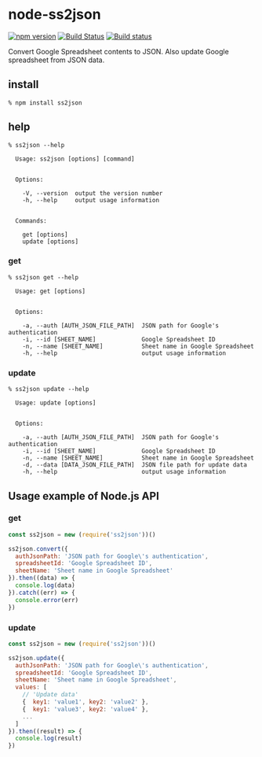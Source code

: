 # node-ss2json

[![npm version](https://badge.fury.io/js/ss2json.svg)](https://badge.fury.io/js/ss2json)
[![Build Status](https://travis-ci.org/abetomo/node-ss2json.svg?branch=master)](https://travis-ci.org/abetomo/node-ss2json)
[![Build status](https://ci.appveyor.com/api/projects/status/ss6t664ub3v6lfds/branch/master?svg=true)](https://ci.appveyor.com/project/abetomo/node-ss2json/branch/master)

Convert Google Spreadsheet contents to JSON.
Also update Google spreadsheet from JSON data.

## install
```
% npm install ss2json
```

## help
```
% ss2json --help

  Usage: ss2json [options] [command]


  Options:

    -V, --version  output the version number
    -h, --help     output usage information


  Commands:

    get [options]
    update [options]
```

### get
```
% ss2json get --help

  Usage: get [options]


  Options:

    -a, --auth [AUTH_JSON_FILE_PATH]  JSON path for Google's authentication
    -i, --id [SHEET_NAME]             Google Spreadsheet ID
    -n, --name [SHEET_NAME]           Sheet name in Google Spreadsheet
    -h, --help                        output usage information
```

### update
```
% ss2json update --help

  Usage: update [options]


  Options:

    -a, --auth [AUTH_JSON_FILE_PATH]  JSON path for Google's authentication
    -i, --id [SHEET_NAME]             Google Spreadsheet ID
    -n, --name [SHEET_NAME]           Sheet name in Google Spreadsheet
    -d, --data [DATA_JSON_FILE_PATH]  JSON file path for update data
    -h, --help                        output usage information
```

## Usage example of Node.js API
### get
```javascript
const ss2json = new (require('ss2json'))()

ss2json.convert({
  authJsonPath: 'JSON path for Google\'s authentication',
  spreadsheetId: 'Google Spreadsheet ID',
  sheetName: 'Sheet name in Google Spreadsheet'
}).then((data) => {
  console.log(data)
}).catch((err) => {
  console.error(err)
})
```

### update
```javascript
const ss2json = new (require('ss2json'))()

ss2json.update({
  authJsonPath: 'JSON path for Google\'s authentication',
  spreadsheetId: 'Google Spreadsheet ID',
  sheetName: 'Sheet name in Google Spreadsheet',
  values: [
    // 'Update data'
    {  key1: 'value1', key2: 'value2' },
    {  key1: 'value3', key2: 'value4' },
    ...
  ]
}).then((result) => {
  console.log(result)
})
```
